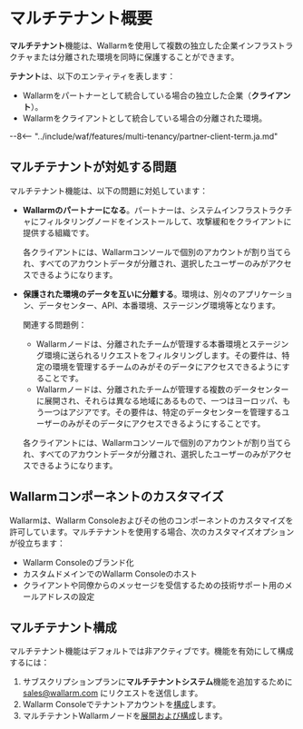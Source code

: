 # マルチテナント概要

**マルチテナント**機能は、Wallarmを使用して複数の独立した企業インフラストラクチャまたは分離された環境を同時に保護することができます。

**テナント**は、以下のエンティティを表します：

* Wallarmをパートナーとして統合している場合の独立した企業（**クライアント**）。
* Wallarmをクライアントとして統合している場合の分離された環境。

--8<-- "../include/waf/features/multi-tenancy/partner-client-term.ja.md"

## マルチテナントが対処する問題

マルチテナント機能は、以下の問題に対処しています：

* **Wallarmのパートナーになる**。パートナーは、システムインフラストラクチャにフィルタリングノードをインストールして、攻撃緩和をクライアントに提供する組織です。

    各クライアントには、Wallarmコンソールで個別のアカウントが割り当てられ、すべてのアカウントデータが分離され、選択したユーザーのみがアクセスできるようになります。
* **保護された環境のデータを互いに分離する**。環境は、別々のアプリケーション、データセンター、API、本番環境、ステージング環境等となります。

    関連する問題例：

    * Wallarmノードは、分離されたチームが管理する本番環境とステージング環境に送られるリクエストをフィルタリングします。その要件は、特定の環境を管理するチームのみがそのデータにアクセスできるようにすることです。
    * Wallarmノードは、分離されたチームが管理する複数のデータセンターに展開され、それらは異なる地域にあるもので、一つはヨーロッパ、もう一つはアジアです。その要件は、特定のデータセンターを管理するユーザーのみがそのデータにアクセスできるようにすることです。

    各クライアントには、Wallarmコンソールで個別のアカウントが割り当てられ、すべてのアカウントデータが分離され、選択したユーザーのみがアクセスできるようになります。

## Wallarmコンポーネントのカスタマイズ

Wallarmは、Wallarm Consoleおよびその他のコンポーネントのカスタマイズを許可しています。マルチテナントを使用する場合、次のカスタマイズオプションが役立ちます：

* Wallarm Consoleのブランド化
* カスタムドメインでのWallarm Consoleのホスト
* クライアントや同僚からのメッセージを受信するための技術サポート用のメールアドレスの設定

## マルチテナント構成

マルチテナント機能はデフォルトでは非アクティブです。機能を有効にして構成するには：

1. サブスクリプションプランに**マルチテナントシステム**機能を追加するために [sales@wallarm.com](mailto:sales@wallarm.com) にリクエストを送信します。
2. Wallarm Consoleでテナントアカウントを[構成](configure-accounts.ja.md)します。
3. マルチテナントWallarmノードを[展開および構成](deploy-multi-tenant-node.ja.md)します。
